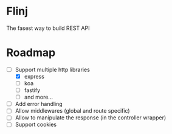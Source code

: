 # Flinj

The fasest way to build REST API

# Roadmap

- [ ] Support multiple http libraries
  - [x] express
  - [ ] koa
  - [ ] fastify
  - [ ] and more...
- [ ] Add error handling
- [ ] Allow middlewares (global and route specific)
- [ ] Allow to manipulate the response (in the controller wrapper)
- [ ] Support cookies
